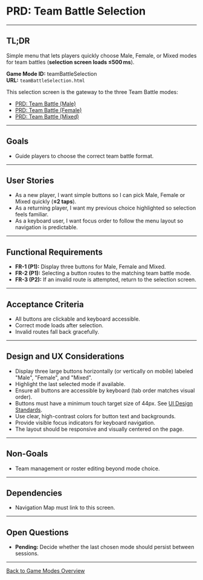 # PRD: Team Battle Selection

---

## TL;DR

Simple menu that lets players quickly choose Male, Female, or Mixed modes for team battles (**selection screen loads ≤500 ms**).

**Game Mode ID:** teamBattleSelection  
**URL:** `teamBattleSelection.html`

This selection screen is the gateway to the three Team Battle modes:
- [PRD: Team Battle (Male)](prdTeamBattleMale.md)
- [PRD: Team Battle (Female)](prdTeamBattleFemale.md)
- [PRD: Team Battle (Mixed)](prdTeamBattleMixed.md)

---

## Goals

- Guide players to choose the correct team battle format.

---

## User Stories

- As a new player, I want simple buttons so I can pick Male, Female or Mixed quickly (**≤2 taps**).
- As a returning player, I want my previous choice highlighted so selection feels familiar.
- As a keyboard user, I want focus order to follow the menu layout so navigation is predictable.

---

## Functional Requirements

- **FR-1 (P1):** Display three buttons for Male, Female and Mixed.
- **FR-2 (P1):** Selecting a button routes to the matching team battle mode.
- **FR-3 (P2):** If an invalid route is attempted, return to the selection screen.

---

## Acceptance Criteria

- All buttons are clickable and keyboard accessible.
- Correct mode loads after selection.
- Invalid routes fall back gracefully.

---

## Design and UX Considerations

- Display three large buttons horizontally (or vertically on mobile) labeled "Male", "Female", and "Mixed".
- Highlight the last selected mode if available.
- Ensure all buttons are accessible by keyboard (tab order matches visual order).
- Buttons must have a minimum touch target size of 44px. See [UI Design Standards](../codeStandards/codeUIDesignStandards.md#9-accessibility--responsiveness).
- Use clear, high-contrast colors for button text and backgrounds.
- Provide visible focus indicators for keyboard navigation.
- The layout should be responsive and visually centered on the page.

---

## Non-Goals

- Team management or roster editing beyond mode choice.

---

## Dependencies

- Navigation Map must link to this screen.

---

## Open Questions

- **Pending:** Decide whether the last chosen mode should persist between sessions.

---

[Back to Game Modes Overview](prdGameModes.md)
